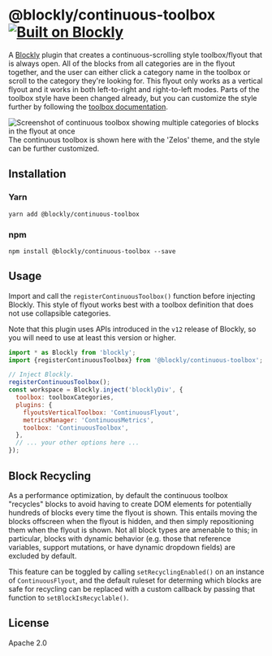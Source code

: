 # @blockly/continuous-toolbox [![Built on Blockly](https://tinyurl.com/built-on-blockly)](https://github.com/google/blockly)

A [Blockly](https://www.npmjs.com/package/blockly) plugin that creates a continuous-scrolling style toolbox/flyout that is always open. All of the blocks from all categories are in the flyout together, and the user can either click a category name in the toolbox or scroll to the category they're looking for. This flyout only works as a vertical flyout and it works in both left-to-right and right-to-left modes. Parts of the toolbox style have been changed already, but you can customize the style further by following the [toolbox documentation](https://developers.google.com/blockly/guides/configure/web/toolbox).

![Screenshot of continuous toolbox showing multiple categories of blocks in the flyout at once](https://github.com/google/blockly-samples/blob/master/plugins/continuous-toolbox/screenshot.png?raw=true)
The continuous toolbox is shown here with the 'Zelos' theme, and the style can be further customized.

## Installation

### Yarn

```
yarn add @blockly/continuous-toolbox
```

### npm

```
npm install @blockly/continuous-toolbox --save
```

## Usage

Import and call the `registerContinuousToolbox()` function before injecting
Blockly. This style of flyout works best with a toolbox definition that does
not use collapsible categories.

Note that this plugin uses APIs introduced in the `v12` release of Blockly, so
you will need to use at least this version or higher.

```js
import * as Blockly from 'blockly';
import {registerContinuousToolbox} from '@blockly/continuous-toolbox';

// Inject Blockly.
registerContinuousToolbox();
const workspace = Blockly.inject('blocklyDiv', {
  toolbox: toolboxCategories,
  plugins: {
    flyoutsVerticalToolbox: 'ContinuousFlyout',
    metricsManager: 'ContinuousMetrics',
    toolbox: 'ContinuousToolbox',
  },
  // ... your other options here ...
});
```

## Block Recycling

As a performance optimization, by default the continuous toolbox "recycles"
blocks to avoid having to create DOM elements for potentially hundreds of blocks
every time the flyout is shown. This entails moving the blocks offscreen when
the flyout is hidden, and then simply repositioning them when the flyout is
shown. Not all block types are amenable to this; in particular, blocks with
dynamic behavior (e.g. those that reference variables, support mutations, or
have dynamic dropdown fields) are excluded by default.

This feature can be toggled by calling `setRecyclingEnabled()` on an instance of
`ContinuousFlyout`, and the default ruleset for determing which blocks are safe
for recycling can be replaced with a custom callback by passing that function to
`setBlockIsRecyclable()`.

## License

Apache 2.0
